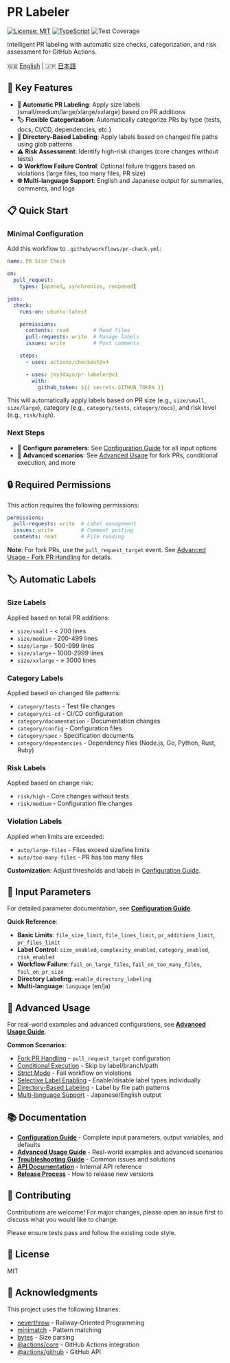 # PR Labeler

[![License: MIT](https://img.shields.io/badge/License-MIT-yellow.svg)](https://opensource.org/licenses/MIT)
[![TypeScript](https://img.shields.io/badge/TypeScript-5.0+-blue.svg)](https://www.typescriptlang.org/)
![Test Coverage](https://img.shields.io/badge/Coverage-93%25-green.svg)

Intelligent PR labeling with automatic size checks, categorization, and risk assessment for GitHub Actions.

🇬🇧 [English](README.md) | 🇯🇵 [日本語](README.ja.md)

## 🚀 Key Features

- **📏 Automatic PR Labeling**: Apply size labels (small/medium/large/xlarge/xxlarge) based on PR additions
- **🏷️ Flexible Categorization**: Automatically categorize PRs by type (tests, docs, CI/CD, dependencies, etc.)
- **📁 Directory-Based Labeling**: Apply labels based on changed file paths using glob patterns
- **⚠️ Risk Assessment**: Identify high-risk changes (core changes without tests)
- **⚙️ Workflow Failure Control**: Optional failure triggers based on violations (large files, too many files, PR size)
- **🌐 Multi-language Support**: English and Japanese output for summaries, comments, and logs

## 📋 Quick Start

### Minimal Configuration

Add this workflow to `.github/workflows/pr-check.yml`:

```yaml
name: PR Size Check

on:
  pull_request:
    types: [opened, synchronize, reopened]

jobs:
  check:
    runs-on: ubuntu-latest

    permissions:
      contents: read        # Read files
      pull-requests: write  # Manage labels
      issues: write         # Post comments

    steps:
      - uses: actions/checkout@v4

      - uses: jey3dayo/pr-labeler@v1
        with:
          github_token: ${{ secrets.GITHUB_TOKEN }}
```

This will automatically apply labels based on PR size (e.g., `size/small`, `size/large`), category (e.g., `category/tests`, `category/docs`), and risk level (e.g., `risk/high`).

### Next Steps

- 📖 **Configure parameters**: See [Configuration Guide](docs/configuration.md) for all input options
- 🚀 **Advanced scenarios**: See [Advanced Usage](docs/advanced-usage.md) for fork PRs, conditional execution, and more

## 🔒 Required Permissions

This action requires the following permissions:

```yaml
permissions:
  pull-requests: write  # Label management
  issues: write         # Comment posting
  contents: read        # File reading
```

**Note**: For fork PRs, use the `pull_request_target` event. See [Advanced Usage - Fork PR Handling](docs/advanced-usage.md#fork-pr-handling) for details.

## 🏷️ Automatic Labels

### Size Labels

Applied based on total PR additions:

- `size/small` - < 200 lines
- `size/medium` - 200-499 lines
- `size/large` - 500-999 lines
- `size/xlarge` - 1000-2999 lines
- `size/xxlarge` - ≥ 3000 lines

### Category Labels

Applied based on changed file patterns:

- `category/tests` - Test file changes
- `category/ci-cd` - CI/CD configuration
- `category/documentation` - Documentation changes
- `category/config` - Configuration files
- `category/spec` - Specification documents
- `category/dependencies` - Dependency files (Node.js, Go, Python, Rust, Ruby)

### Risk Labels

Applied based on change risk:

- `risk/high` - Core changes without tests
- `risk/medium` - Configuration file changes

### Violation Labels

Applied when limits are exceeded:

- `auto/large-files` - Files exceed size/line limits
- `auto/too-many-files` - PR has too many files

**Customization**: Adjust thresholds and labels in [Configuration Guide](docs/configuration.md#label-thresholds-defaults).

## 🔧 Input Parameters

For detailed parameter documentation, see **[Configuration Guide](docs/configuration.md)**.

**Quick Reference**:

- **Basic Limits**: `file_size_limit`, `file_lines_limit`, `pr_additions_limit`, `pr_files_limit`
- **Label Control**: `size_enabled`, `complexity_enabled`, `category_enabled`, `risk_enabled`
- **Workflow Failure**: `fail_on_large_files`, `fail_on_too_many_files`, `fail_on_pr_size`
- **Directory Labeling**: `enable_directory_labeling`
- **Multi-language**: `language` (en/ja)

## 📝 Advanced Usage

For real-world examples and advanced configurations, see **[Advanced Usage Guide](docs/advanced-usage.md)**.

**Common Scenarios**:

- [Fork PR Handling](docs/advanced-usage.md#fork-pr-handling) - `pull_request_target` configuration
- [Conditional Execution](docs/advanced-usage.md#conditional-execution) - Skip by label/branch/path
- [Strict Mode](docs/advanced-usage.md#strict-mode) - Fail workflow on violations
- [Selective Label Enabling](docs/advanced-usage.md#selective-label-enabling) - Enable/disable label types individually
- [Directory-Based Labeling](docs/advanced-usage.md#directory-based-labeling) - Label by file path patterns
- [Multi-language Support](docs/advanced-usage.md#multi-language-support) - Japanese/English output

## 📚 Documentation

- **[Configuration Guide](docs/configuration.md)** - Complete input parameters, output variables, and defaults
- **[Advanced Usage Guide](docs/advanced-usage.md)** - Real-world examples and advanced scenarios
- **[Troubleshooting Guide](docs/troubleshooting.md)** - Common issues and solutions
- **[API Documentation](docs/API.md)** - Internal API reference
- **[Release Process](docs/release-process.md)** - How to release new versions

## 🤝 Contributing

Contributions are welcome! For major changes, please open an issue first to discuss what you would like to change.

Please ensure tests pass and follow the existing code style.

## 📄 License

MIT

## 🙏 Acknowledgments

This project uses the following libraries:

- [neverthrow](https://github.com/supermacro/neverthrow) - Railway-Oriented Programming
- [minimatch](https://github.com/isaacs/minimatch) - Pattern matching
- [bytes](https://github.com/visionmedia/bytes.js) - Size parsing
- [@actions/core](https://github.com/actions/toolkit) - GitHub Actions integration
- [@actions/github](https://github.com/actions/toolkit) - GitHub API
